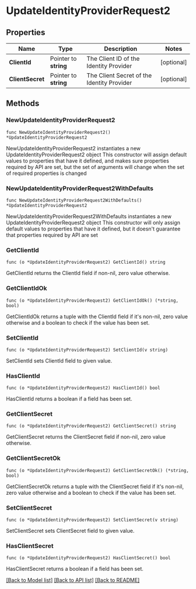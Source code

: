 # UpdateIdentityProviderRequest2

## Properties

Name | Type | Description | Notes
------------ | ------------- | ------------- | -------------
**ClientId** | Pointer to **string** | The Client ID of the Identity Provider | [optional] 
**ClientSecret** | Pointer to **string** | The Client Secret of the Identity Provider | [optional] 

## Methods

### NewUpdateIdentityProviderRequest2

`func NewUpdateIdentityProviderRequest2() *UpdateIdentityProviderRequest2`

NewUpdateIdentityProviderRequest2 instantiates a new UpdateIdentityProviderRequest2 object
This constructor will assign default values to properties that have it defined,
and makes sure properties required by API are set, but the set of arguments
will change when the set of required properties is changed

### NewUpdateIdentityProviderRequest2WithDefaults

`func NewUpdateIdentityProviderRequest2WithDefaults() *UpdateIdentityProviderRequest2`

NewUpdateIdentityProviderRequest2WithDefaults instantiates a new UpdateIdentityProviderRequest2 object
This constructor will only assign default values to properties that have it defined,
but it doesn't guarantee that properties required by API are set

### GetClientId

`func (o *UpdateIdentityProviderRequest2) GetClientId() string`

GetClientId returns the ClientId field if non-nil, zero value otherwise.

### GetClientIdOk

`func (o *UpdateIdentityProviderRequest2) GetClientIdOk() (*string, bool)`

GetClientIdOk returns a tuple with the ClientId field if it's non-nil, zero value otherwise
and a boolean to check if the value has been set.

### SetClientId

`func (o *UpdateIdentityProviderRequest2) SetClientId(v string)`

SetClientId sets ClientId field to given value.

### HasClientId

`func (o *UpdateIdentityProviderRequest2) HasClientId() bool`

HasClientId returns a boolean if a field has been set.

### GetClientSecret

`func (o *UpdateIdentityProviderRequest2) GetClientSecret() string`

GetClientSecret returns the ClientSecret field if non-nil, zero value otherwise.

### GetClientSecretOk

`func (o *UpdateIdentityProviderRequest2) GetClientSecretOk() (*string, bool)`

GetClientSecretOk returns a tuple with the ClientSecret field if it's non-nil, zero value otherwise
and a boolean to check if the value has been set.

### SetClientSecret

`func (o *UpdateIdentityProviderRequest2) SetClientSecret(v string)`

SetClientSecret sets ClientSecret field to given value.

### HasClientSecret

`func (o *UpdateIdentityProviderRequest2) HasClientSecret() bool`

HasClientSecret returns a boolean if a field has been set.


[[Back to Model list]](../README.md#documentation-for-models) [[Back to API list]](../README.md#documentation-for-api-endpoints) [[Back to README]](../README.md)


